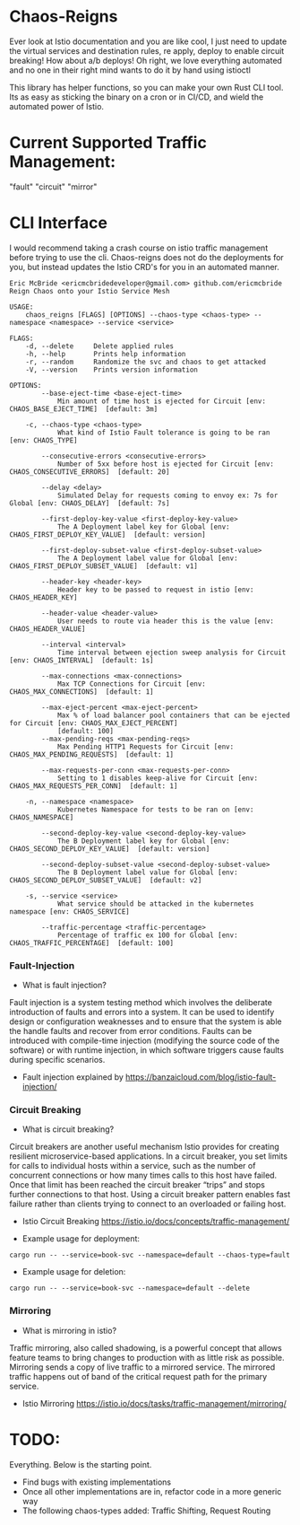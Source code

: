 # Chaos-Reigns
Ever look at Istio documentation and you are like cool, I just need to update the virtual services and destination rules, re apply, deploy to enable circuit breaking!  How about a/b deploys! Oh right, we love everything automated and no one in their right mind wants to do it by hand using istioctl  

This library has helper functions, so you can make your own Rust CLI tool.  Its as easy as sticking the binary on a cron or in CI/CD, and wield the automated power of Istio.  

# Current Supported Traffic Management:
"fault"
"circuit"
"mirror"

# CLI Interface
I would recommend taking a crash course on istio traffic management before trying to use the cli.
Chaos-reigns does not do the deployments for you, but instead updates the Istio CRD's for you in an
automated manner.
```
Eric McBride <ericmcbridedeveloper@gmail.com> github.com/ericmcbride
Reign Chaos onto your Istio Service Mesh

USAGE:
    chaos_reigns [FLAGS] [OPTIONS] --chaos-type <chaos-type> --namespace <namespace> --service <service>

FLAGS:
    -d, --delete     Delete applied rules
    -h, --help       Prints help information
    -r, --random     Randomize the svc and chaos to get attacked
    -V, --version    Prints version information

OPTIONS:
        --base-eject-time <base-eject-time>
            Min amount of time host is ejected for Circuit [env: CHAOS_BASE_EJECT_TIME]  [default: 3m]

    -c, --chaos-type <chaos-type>
            What kind of Istio Fault tolerance is going to be ran [env: CHAOS_TYPE]

        --consecutive-errors <consecutive-errors>
            Number of 5xx before host is ejected for Circuit [env: CHAOS_CONSECUTIVE_ERRORS]  [default: 20]

        --delay <delay>
            Simulated Delay for requests coming to envoy ex: 7s for Global [env: CHAOS_DELAY]  [default: 7s]

        --first-deploy-key-value <first-deploy-key-value>
            The A Deployment label key for Global [env: CHAOS_FIRST_DEPLOY_KEY_VALUE]  [default: version]

        --first-deploy-subset-value <first-deploy-subset-value>
            The A Deployment label value for Global [env: CHAOS_FIRST_DEPLOY_SUBSET_VALUE]  [default: v1]

        --header-key <header-key>
            Header key to be passed to request in istio [env: CHAOS_HEADER_KEY]

        --header-value <header-value>
            User needs to route via header this is the value [env: CHAOS_HEADER_VALUE]

        --interval <interval>
            Time interval between ejection sweep analysis for Circuit [env: CHAOS_INTERVAL]  [default: 1s]

        --max-connections <max-connections>
            Max TCP Connections for Circuit [env: CHAOS_MAX_CONNECTIONS]  [default: 1]

        --max-eject-percent <max-eject-percent>
            Max % of load balancer pool containers that can be ejected for Circuit [env: CHAOS_MAX_EJECT_PERCENT]
            [default: 100]
        --max-pending-reqs <max-pending-reqs>
            Max Pending HTTP1 Requests for Circuit [env: CHAOS_MAX_PENDING_REQUESTS]  [default: 1]

        --max-requests-per-conn <max-requests-per-conn>
            Setting to 1 disables keep-alive for Circuit [env: CHAOS_MAX_REQUESTS_PER_CONN]  [default: 1]

    -n, --namespace <namespace>
            Kubernetes Namespace for tests to be ran on [env: CHAOS_NAMESPACE]

        --second-deploy-key-value <second-deploy-key-value>
            The B Deployment label key for Global [env: CHAOS_SECOND_DEPLOY_KEY_VALUE]  [default: version]

        --second-deploy-subset-value <second-deploy-subset-value>
            The B Deployment label value for Global [env: CHAOS_SECOND_DEPLOY_SUBSET_VALUE]  [default: v2]

    -s, --service <service>
            What service should be attacked in the kubernetes namespace [env: CHAOS_SERVICE]

        --traffic-percentage <traffic-percentage>
            Percentage of traffic ex 100 for Global [env: CHAOS_TRAFFIC_PERCENTAGE]  [default: 100]
```

### Fault-Injection
- What is fault injection? 

Fault injection is a system testing method which involves the deliberate introduction of faults and errors into
a system. It can be used to identify design or configuration weaknesses and to ensure that the system 
is able the handle faults and recover from error conditions. Faults can be introduced with compile-time 
injection (modifying the source code of the software) or with runtime injection, in which software triggers 
cause faults during specific scenarios.
  
  - Fault injection explained by https://banzaicloud.com/blog/istio-fault-injection/

### Circuit Breaking
- What is circuit breaking?

Circuit breakers are another useful mechanism Istio provides for creating resilient microservice-based
applications. In a circuit breaker, you set limits for calls to individual hosts within a service, 
such as the number of concurrent connections or how many times calls to this host have failed. 
Once that limit has been reached the circuit breaker “trips” and stops further connections to that
host. Using a circuit breaker pattern enables fast failure rather than clients trying to connect 
to an overloaded or failing host.
 
 - Istio Circuit Breaking https://istio.io/docs/concepts/traffic-management/


- Example usage for deployment:
```
cargo run -- --service=book-svc --namespace=default --chaos-type=fault
```

- Example usage for deletion:
```
cargo run -- --service=book-svc --namespace=default --delete
```

### Mirroring
- What is mirroring in istio?

Traffic mirroring, also called shadowing, is a powerful concept that allows feature teams to bring 
changes to production with as little risk as possible. Mirroring sends a copy of live traffic
to a mirrored service. The mirrored traffic happens out of band of the critical request path 
for the primary service.

- Istio Mirroring https://istio.io/docs/tasks/traffic-management/mirroring/

# TODO:
Everything.  Below is the starting point.
- Find bugs with existing implementations
- Once all other implementations are in, refactor code in a more generic way
- The following chaos-types added: Traffic Shifting, Request Routing
